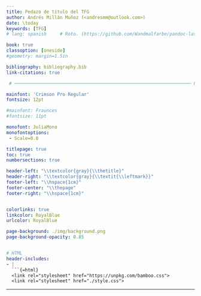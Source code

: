 ```yaml
---
title: Pedazo de título del TFG
author: Andrés Millán Muñoz (<andresmm@outlook.com>)
date: \today
keywords: [TFG]
# lang: spanish     # Roto. (https://github.com/Wandmalfarbe/pandoc-latex-template/issues/278)

book: true
classoption: [oneside]
#geometry: margin=1.5in

bibliography: bibliography.bib
link-citations: true

 # ────────────────────────────────────────────────────────────────── FUENTES ─────

mainfont: 'Crimson Pro Regular'
fontsize: 12pt

#mainfont: Fraunces
#fontsize: 11pt

monofont: JuliaMono
monofontoptions:
 - Scale=0.8

titlepage: true
toc: true
numbersections: true

header-left: "\\textcolor{gray}{\\thetitle}"
header-right: "\\textcolor{gray}{\\textit{\\leftmark}}"
footer-left: "\\hspace{1cm}"
footer-center: "\\thepage"
footer-right: "\\hspace{1cm}"


colorlinks: true
linkcolor: RoyalBlue
urlcolor: RoyalBlue

page-background: ./img/background.png
page-background-opacity: 0.85


# HTML
header-includes:
- |
  ```{=html}
  <link rel="stylesheet" href="https://unpkg.com/bamboo.css">
  <link rel="stylesheet" href="./style.css">
  ```
---
```

